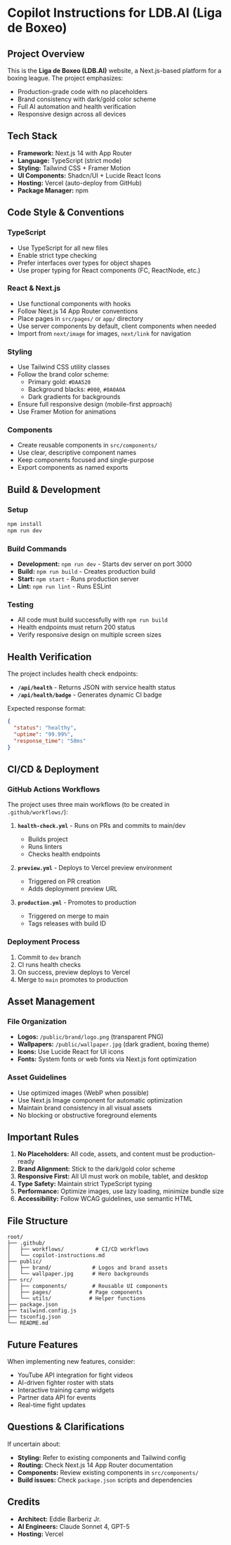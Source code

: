 # Copilot Instructions for LDB.AI (Liga de Boxeo)

## Project Overview

This is the **Liga de Boxeo (LDB.AI)** website, a Next.js-based platform for a boxing league. The project emphasizes:

- Production-grade code with no placeholders
- Brand consistency with dark/gold color scheme
- Full AI automation and health verification
- Responsive design across all devices

## Tech Stack

- **Framework:** Next.js 14 with App Router
- **Language:** TypeScript (strict mode)
- **Styling:** Tailwind CSS + Framer Motion
- **UI Components:** Shadcn/UI + Lucide React Icons
- **Hosting:** Vercel (auto-deploy from GitHub)
- **Package Manager:** npm

## Code Style & Conventions

### TypeScript
- Use TypeScript for all new files
- Enable strict type checking
- Prefer interfaces over types for object shapes
- Use proper typing for React components (FC, ReactNode, etc.)

### React & Next.js
- Use functional components with hooks
- Follow Next.js 14 App Router conventions
- Place pages in `src/pages/` or `app/` directory
- Use server components by default, client components when needed
- Import from `next/image` for images, `next/link` for navigation

### Styling
- Use Tailwind CSS utility classes
- Follow the brand color scheme:
  - Primary gold: `#DAA520`
  - Background blacks: `#000`, `#0A0A0A`
  - Dark gradients for backgrounds
- Ensure full responsive design (mobile-first approach)
- Use Framer Motion for animations

### Components
- Create reusable components in `src/components/`
- Use clear, descriptive component names
- Keep components focused and single-purpose
- Export components as named exports

## Build & Development

### Setup
```bash
npm install
npm run dev
```

### Build Commands
- **Development:** `npm run dev` - Starts dev server on port 3000
- **Build:** `npm run build` - Creates production build
- **Start:** `npm start` - Runs production server
- **Lint:** `npm run lint` - Runs ESLint

### Testing
- All code must build successfully with `npm run build`
- Health endpoints must return 200 status
- Verify responsive design on multiple screen sizes

## Health Verification

The project includes health check endpoints:

- **`/api/health`** - Returns JSON with service health status
- **`/api/health/badge`** - Generates dynamic CI badge

Expected response format:
```json
{
  "status": "healthy",
  "uptime": "99.99%",
  "response_time": "58ms"
}
```

## CI/CD & Deployment

### GitHub Actions Workflows
The project uses three main workflows (to be created in `.github/workflows/`):

1. **`health-check.yml`** - Runs on PRs and commits to main/dev
   - Builds project
   - Runs linters
   - Checks health endpoints

2. **`preview.yml`** - Deploys to Vercel preview environment
   - Triggered on PR creation
   - Adds deployment preview URL

3. **`production.yml`** - Promotes to production
   - Triggered on merge to main
   - Tags releases with build ID

### Deployment Process
1. Commit to `dev` branch
2. CI runs health checks
3. On success, preview deploys to Vercel
4. Merge to `main` promotes to production

## Asset Management

### File Organization
- **Logos:** `/public/brand/logo.png` (transparent PNG)
- **Wallpapers:** `/public/wallpaper.jpg` (dark gradient, boxing theme)
- **Icons:** Use Lucide React for UI icons
- **Fonts:** System fonts or web fonts via Next.js font optimization

### Asset Guidelines
- Use optimized images (WebP when possible)
- Use Next.js Image component for automatic optimization
- Maintain brand consistency in all visual assets
- No blocking or obstructive foreground elements

## Important Rules

1. **No Placeholders:** All code, assets, and content must be production-ready
2. **Brand Alignment:** Stick to the dark/gold color scheme
3. **Responsive First:** All UI must work on mobile, tablet, and desktop
4. **Type Safety:** Maintain strict TypeScript typing
5. **Performance:** Optimize images, use lazy loading, minimize bundle size
6. **Accessibility:** Follow WCAG guidelines, use semantic HTML

## File Structure

```
root/
├── .github/
│   ├── workflows/          # CI/CD workflows
│   └── copilot-instructions.md
├── public/
│   ├── brand/             # Logos and brand assets
│   └── wallpaper.jpg      # Hero backgrounds
├── src/
│   ├── components/        # Reusable UI components
│   ├── pages/            # Page components
│   └── utils/            # Helper functions
├── package.json
├── tailwind.config.js
├── tsconfig.json
└── README.md
```

## Future Features

When implementing new features, consider:
- YouTube API integration for fight videos
- AI-driven fighter roster with stats
- Interactive training camp widgets
- Partner data API for events
- Real-time fight updates

## Questions & Clarifications

If uncertain about:
- **Styling:** Refer to existing components and Tailwind config
- **Routing:** Check Next.js 14 App Router documentation
- **Components:** Review existing components in `src/components/`
- **Build issues:** Check `package.json` scripts and dependencies

## Credits

- **Architect:** Eddie Barberiz Jr.
- **AI Engineers:** Claude Sonnet 4, GPT-5
- **Hosting:** Vercel
